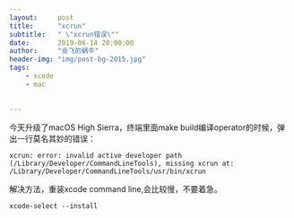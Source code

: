 ```yaml
---
layout:     post
title:      "xcrun"
subtitle:   " \"xcrun错误\""
date:       2019-06-14 20:00:00
author:     "会飞的蜗牛"
header-img: "img/post-bg-2015.jpg"
tags:
    - xcode
    - mac

    
---
```


今天升级了macOS High Sierra，终端里面make build编译operator的时候，弹出一行莫名其妙的错误：

```
xcrun: error: invalid active developer path (/Library/Developer/CommandLineTools), missing xcrun at: /Library/Developer/CommandLineTools/usr/bin/xcrun
```

解决方法，重装xcode command line,会比较慢，不要着急。

```
xcode-select --install
```